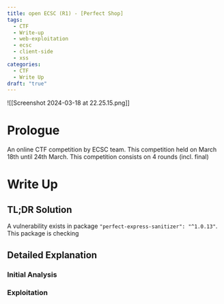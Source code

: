```yaml
---
title: open ECSC (R1) - [Perfect Shop]
tags:
  - CTF
  - Write-up
  - web-exploitation
  - ecsc
  - client-side
  - xss
categories:
  - CTF
  - Write Up
draft: "true"
---
```


![[Screenshot 2024-03-18 at 22.25.15.png]]
# Prologue
An online CTF competition by ECSC team. This competition held on March 18th until 24th March. This competition consists on 4 rounds (incl. final)

# Write Up
## TL;DR Solution

A vulnerability exists in package `"perfect-express-sanitizer": "^1.0.13"`. This package is checking 


## Detailed Explanation

### Initial Analysis

### Exploitation
